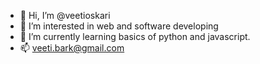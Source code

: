 - 👋 Hi, I’m @veetioskari
- 👀 I’m interested in web and software developing
- 🌱 I’m currently learning basics of python and javascript.
- 📫 veeti.bark@gmail.com

<!---
veetioskari/veetioskari is a ✨ special ✨ repository because its `README.md` (this file) appears on your GitHub profile.
You can click the Preview link to take a look at your changes.
--->
